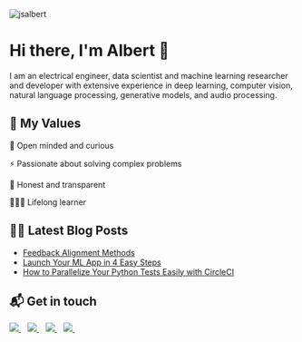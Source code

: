 <p align="left"> <img src="https://komarev.com/ghpvc/?username=jsalbert" alt="jsalbert" /> </p>

# Hi there, I'm Albert 👋 

I am an electrical engineer, data scientist and machine learning researcher and developer with extensive experience in deep learning, computer vision, natural language processing, generative models, and audio processing. 

## 📜 My Values

🌟 Open minded and curious

⚡️ Passionate about solving complex problems

🍏 Honest and transparent

👨🏻‍💻 Lifelong learner

## ✍🏻 Latest Blog Posts

<!-- BLOG-POST-LIST:START -->
- [Feedback Alignment Methods](https://towardsdatascience.com/feedback-alignment-methods-7e6c41446e36?source=rss-8ee877dce271------2)
- [Launch Your ML App in 4 Easy Steps](https://levelup.gitconnected.com/launch-your-ml-app-in-4-easy-steps-861b2b2f2179?source=rss-8ee877dce271------2)
- [How to Parallelize Your Python Tests Easily with CircleCI](https://levelup.gitconnected.com/how-to-parallelize-your-python-tests-easily-with-circleci-473bd79eba98?source=rss-8ee877dce271------2)
<!-- BLOG-POST-LIST:END -->

## 📬 Get in touch

<p>
  
  <a href="https://www.albertjimenez.xyz/#/">
    <img src="https://img.shields.io/badge/Personal Website-750e87?style=for-the-badge&logo=google-chrome&logoColor=white" />        
  </a>&nbsp;&nbsp;
  <a href="https://twitter.com/jsalbert_">
    <img src="https://img.shields.io/badge/Twitter-1DA1F2?style=for-the-badge&logo=twitter&logoColor=white" />    
  </a>&nbsp;&nbsp;
  <a href="https://www.linkedin.com/in/albertjimenezsanfiz/">
    <img src="https://img.shields.io/badge/linkedin-%230077B5.svg?&style=for-the-badge&logo=linkedin&logoColor=white" />
  </a>&nbsp;&nbsp;
  <a href="https://albert-jimenez.medium.com/">
    <img src="https://img.shields.io/badge/Medium-12100E?style=for-the-badge&logo=medium&logoColor=white" />        
  </a>&nbsp;&nbsp;
  
</p>
